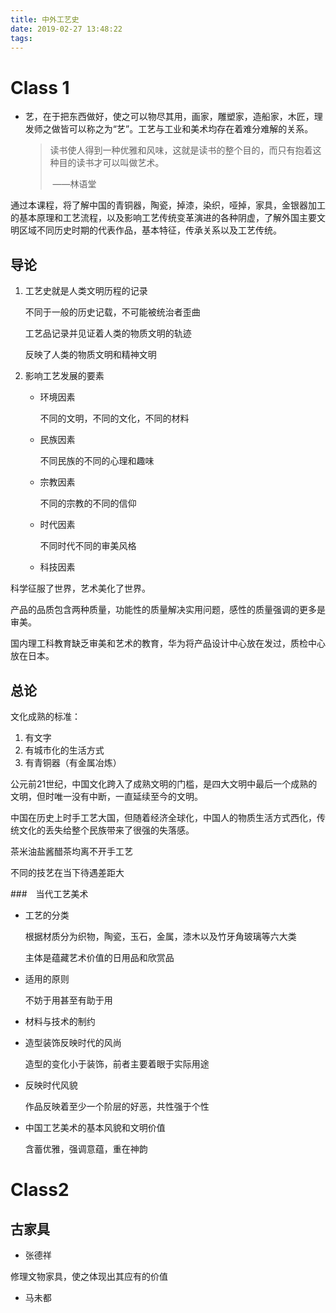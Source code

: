 ```yaml
---
title: 中外工艺史
date: 2019-02-27 13:48:22
tags:
---
```


# Class 1

- 艺，在于把东西做好，使之可以物尽其用，画家，雕塑家，造船家，木匠，理发师之做皆可以称之为“艺”。工艺与工业和美术均存在着难分难解的关系。

  > 读书使人得到一种优雅和风味，这就是读书的整个目的，而只有抱着这种目的读书才可以叫做艺术。
  >
  > ​                                                                                                                                                          ——林语堂

通过本课程，将了解中国的青铜器，陶瓷，掉漆，染织，哑掉，家具，金银器加工的基本原理和工艺流程，以及影响工艺传统变革演进的各种阴虚，了解外国主要文明区域不同历史时期的代表作品，基本特征，传承关系以及工艺传统。

## 导论

1. 工艺史就是人类文明历程的记录

   不同于一般的历史记载，不可能被统治者歪曲

   工艺品记录并见证着人类的物质文明的轨迹

   反映了人类的物质文明和精神文明

2. 影响工艺发展的要素

   - 环境因素

     不同的文明，不同的文化，不同的材料

   - 民族因素

     不同民族的不同的心理和趣味

   - 宗教因素

     不同的宗教的不同的信仰

   - 时代因素

     不同时代不同的审美风格

   - 科技因素

科学征服了世界，艺术美化了世界。

产品的品质包含两种质量，功能性的质量解决实用问题，感性的质量强调的更多是审美。

国内理工科教育缺乏审美和艺术的教育，华为将产品设计中心放在发过，质检中心放在日本。

## 总论

文化成熟的标准：

1. 有文字
2. 有城市化的生活方式
3. 有青铜器（有金属冶炼）

公元前21世纪，中国文化跨入了成熟文明的门槛，是四大文明中最后一个成熟的文明，但时唯一没有中断，一直延续至今的文明。

中国在历史上时手工艺大国，但随着经济全球化，中国人的物质生活方式西化，传统文化的丢失给整个民族带来了很强的失落感。

茶米油盐酱醋茶均离不开手工艺

不同的技艺在当下待遇差距大

###　当代工艺美术

- 工艺的分类

  根据材质分为织物，陶瓷，玉石，金属，漆木以及竹牙角玻璃等六大类

  主体是蕴藏艺术价值的日用品和欣赏品

- 适用的原则

  不妨于用甚至有助于用

- 材料与技术的制约

- 造型装饰反映时代的风尚

  造型的变化小于装饰，前者主要着眼于实际用途

- 反映时代风貌

  作品反映着至少一个阶层的好恶，共性强于个性

- 中国工艺美术的基本风貌和文明价值

  含蓄优雅，强调意蕴，重在神韵

# Class2

## 古家具

- 张德祥

修理文物家具，使之体现出其应有的价值

- 马未都





















































